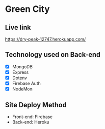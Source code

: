 # Green City
## Live link
   https://dry-peak-12747.herokuapp.com/

   
## Technology used on Back-end 
 - [x] MongoDB 
 - [x] Express
 - [x] Dotenv
 - [x] Firebase Auth
 - [x] NodeMon

## Site Deploy Method
* Front-end: Firebase
* Back-end: Heroku
